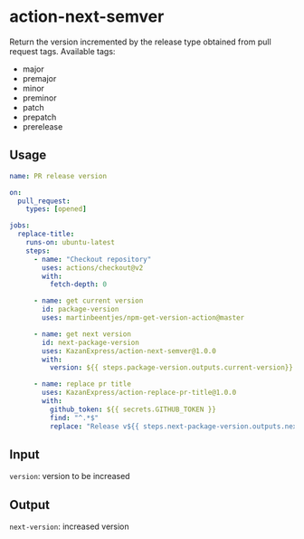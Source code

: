 # action-next-semver
Return the version incremented by the release type obtained from pull request tags.
Аvailable tags:
- major
- premajor
- minor
- preminor
- patch
- prepatch
- prerelease

## Usage
```yaml
name: PR release version

on:
  pull_request:
    types: [opened]

jobs:
  replace-title:
    runs-on: ubuntu-latest
    steps:
      - name: "Checkout repository"
        uses: actions/checkout@v2
        with:
          fetch-depth: 0

      - name: get current version
        id: package-version
        uses: martinbeentjes/npm-get-version-action@master

      - name: get next version
        id: next-package-version
        uses: KazanExpress/action-next-semver@1.0.0
        with:
          version: ${{ steps.package-version.outputs.current-version}}

      - name: replace pr title
        uses: KazanExpress/action-replace-pr-title@1.0.0
        with:
          github_token: ${{ secrets.GITHUB_TOKEN }}
          find: "^.*$"
          replace: "Release v${{ steps.next-package-version.outputs.next-version }}"
```
## Input
`version`: version to be increased
## Output
`next-version`: increased version
